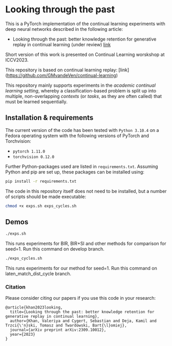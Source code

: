 # Looking through the past

This is a PyTorch implementation of the continual learning experiments with deep neural networks described in the
following article:
* Looking through the past: better knowledge retention for generative replay in continual learning (under review)
[link](https://arxiv.org/abs/2309.10012)

Short version of this work is presented on Continual Learning worskshop at ICCV2023.

This repository is based on continual learning replay:
[link] (https://github.com/GMvandeVen/continual-learning)

This repository mainly supports experiments in the *academic continual learning setting*, whereby
a classification-based problem is split up into multiple, non-overlapping *contexts*
(or *tasks*, as they are often called) that must be learned sequentially.

## Installation & requirements
The current version of the code has been tested with `Python 3.10.4` on a Fedora operating system
with the following versions of PyTorch and Torchvision:
* `pytorch 1.11.0`
* `torchvision 0.12.0`

Further Python-packages used are listed in `requirements.txt`.
Assuming Python and pip are set up, these packages can be installed using:
```bash
pip install -r requirements.txt
```

The code in this repository itself does not need to be installed, but a number of scripts should be made executable:
```bash
chmod +x exps.sh exps_cycles.sh
```

## Demos
```bash
./exps.sh
```
This runs experiments for BIR, BIR+SI and other methods for comparison for seed=1.
Run this command on develop branch.

```bash
./exps_cycles.sh
```
This runs experiments for our method for seed=1.
Run this command on laten_match_dist_cycle branch.

### Citation
Please consider citing our papers if you use this code in your research:
```
@article{khan2023looking,
  title={Looking through the past: better knowledge retention for generative replay in continual learning},
  author={Khan, Valeriya and Cygert, Sebastian and Deja, Kamil and Trzci{\'n}ski, Tomasz and Twardowski, Bart{\l}omiej},
  journal={arXiv preprint arXiv:2309.10012},
  year={2023}
}
```